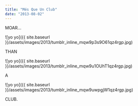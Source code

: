 ```yaml
---
title: "Més Que Un Club"
date: "2013-08-02"
---
```


MOAR…

![yo yo]({{ site.baseurl }}/assets/images/2013/tumblr_inline_mqw9p3s9O61qz4rgp.jpg)

THAN

![yo yo]({{ site.baseurl }}/assets/images/2013/tumblr_inline_mqw9u1OUhT1qz4rgp.jpg)

A

![yo yo]({{ site.baseurl }}/assets/images/2013/tumblr_inline_mqw9uwpgjW1qz4rgp.jpg)

CLUB.
